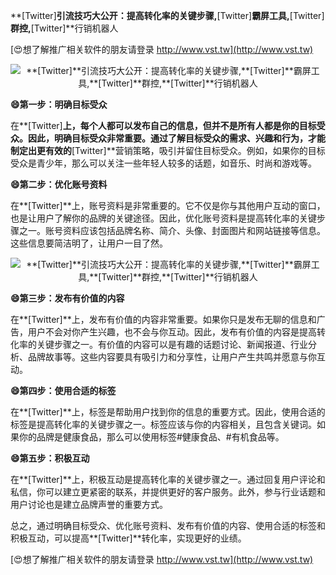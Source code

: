 **[Twitter]**引流技巧大公开：提高转化率的关键步骤,**[Twitter]**霸屏工具,**[Twitter]**群控,**[Twitter]**行销机器人

[😍想了解推广相关软件的朋友请登录 http://www.vst.tw](http://www.vst.tw)

 <center><img src="https://vst.tw/MP4/tuiguang/png/2.png" alt="**[Twitter]**引流技巧大公开：提高转化率的关键步骤,**[Twitter]**霸屏工具,**[Twitter]**群控,**[Twitter]**行销机器人"></center>

**😄第一步：明确目标受众**

在**[Twitter]**上，每个人都可以发布自己的信息，但并不是所有人都是你的目标受众。因此，明确目标受众非常重要。通过了解目标受众的需求、兴趣和行为，才能制定出更有效的**[Twitter]**营销策略，吸引并留住目标受众。例如，如果你的目标受众是青少年，那么可以关注一些年轻人较多的话题，如音乐、时尚和游戏等。

**😄第二步：优化账号资料**

在**[Twitter]**上，账号资料是非常重要的。它不仅是你与其他用户互动的窗口，也是让用户了解你的品牌的关键途径。因此，优化账号资料是提高转化率的关键步骤之一。账号资料应该包括品牌名称、简介、头像、封面图片和网站链接等信息。这些信息要简洁明了，让用户一目了然。

 <center><img src="https://vst.tw/MP4/tuiguang/png/8.png" alt="**[Twitter]**引流技巧大公开：提高转化率的关键步骤,**[Twitter]**霸屏工具,**[Twitter]**群控,**[Twitter]**行销机器人"></center>

**😄第三步：发布有价值的内容**

在**[Twitter]**上，发布有价值的内容非常重要。如果你只是发布无聊的信息和广告，用户不会对你产生兴趣，也不会与你互动。因此，发布有价值的内容是提高转化率的关键步骤之一。有价值的内容可以是有趣的话题讨论、新闻报道、行业分析、品牌故事等。这些内容要具有吸引力和分享性，让用户产生共鸣并愿意与你互动。

**😄第四步：使用合适的标签**

在**[Twitter]**上，标签是帮助用户找到你的信息的重要方式。因此，使用合适的标签是提高转化率的关键步骤之一。标签应该与你的内容相关，且包含关键词。如果你的品牌是健康食品，那么可以使用标签#健康食品、#有机食品等。

**😄第五步：积极互动**

在**[Twitter]**上，积极互动是提高转化率的关键步骤之一。通过回复用户评论和私信，你可以建立更紧密的联系，并提供更好的客户服务。此外，参与行业话题和用户讨论也是建立品牌声誉的重要方式。

总之，通过明确目标受众、优化账号资料、发布有价值的内容、使用合适的标签和积极互动，可以提高**[Twitter]**转化率，实现更好的业绩。

[😍想了解推广相关软件的朋友请登录 http://www.vst.tw](http://www.vst.tw)



